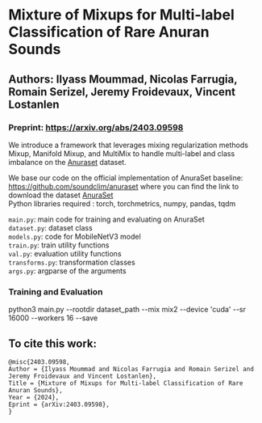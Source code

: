 # Mixture of Mixups for Multi-label Classification of Rare Anuran Sounds
Authors: Ilyass Moummad, Nicolas Farrugia, Romain Serizel, Jeremy Froidevaux, Vincent Lostanlen
---

### Preprint: https://arxiv.org/abs/2403.09598

We introduce a framework that leverages mixing regularization methods Mixup, Manifold Mixup, and MultiMix to handle multi-label and class imbalance on the [Anuraset](https://github.com/soundclim/anuraset) dataset.

We base our code on the official implementation of AnuraSet baseline: https://github.com/soundclim/anuraset where you can find the link to download the dataset [AnuraSet](https://www.nature.com/articles/s41597-023-02666-2) \
Python libraries required : torch, torchmetrics, numpy, pandas, tqdm

```main.py```: main code for training and evaluating on AnuraSet \
```dataset.py```: dataset class \
```models.py```: code for MobileNetV3 model \
```train.py```: train utility functions \
```val.py```: evaluation utility functions \
```transforms.py```: transformation classes \
```args.py```: argparse of the arguments 

### Training and Evaluation
python3 main.py --rootdir dataset_path --mix mix2 --device 'cuda' --sr 16000 --workers 16 --save

## To cite this work:
```
@misc{2403.09598,
Author = {Ilyass Moummad and Nicolas Farrugia and Romain Serizel and Jeremy Froidevaux and Vincent Lostanlen},
Title = {Mixture of Mixups for Multi-label Classification of Rare Anuran Sounds},
Year = {2024},
Eprint = {arXiv:2403.09598},
}
```
